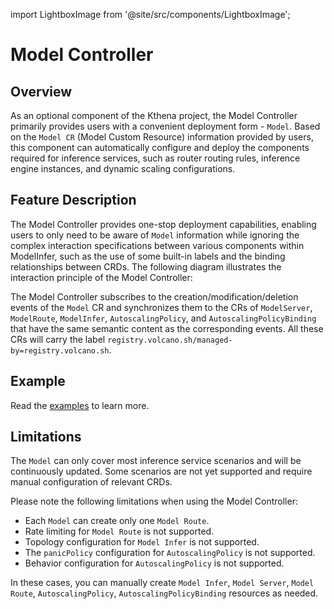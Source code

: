 import LightboxImage from '@site/src/components/LightboxImage';

# Model Controller

## Overview

As an optional component of the Kthena project, the Model Controller primarily provides users with a convenient deployment form - `Model`. Based on the `Model CR` (Model Custom Resource) information provided by users, this component can automatically configure and deploy the components required for inference services, such as router routing rules, inference engine instances, and dynamic scaling configurations.

## Feature Description

The Model Controller provides one-stop deployment capabilities, enabling users to only need to be aware of `Model` information while ignoring the complex interaction specifications between various components within ModelInfer, such as the use of some built-in labels and the binding relationships between CRDs. The following diagram illustrates the interaction principle of the Model Controller:

<LightboxImage src="/img/diagrams/architecture/model-controller-architecture.svg" alt="Architecture Overview"></LightboxImage>

The Model Controller subscribes to the creation/modification/deletion events of the `Model` CR and synchronizes them to the CRs of `ModelServer`, `ModelRoute`, `ModelInfer`, `AutoscalingPolicy`, and `AutoscalingPolicyBinding` that have the same semantic content as the corresponding events. All these CRs will carry the label `registry.volcano.sh/managed-by=registry.volcano.sh`.

## Example

Read the [examples](https://github.com/volcano-sh/kthena/blob/main/examples/model/) to learn more.

## Limitations

The `Model` can only cover most inference service scenarios and will be continuously updated. Some scenarios are not yet supported and require manual configuration of relevant CRDs. 

Please note the following limitations when using the Model Controller:
- Each `Model` can create only one `Model Route`.
- Rate limiting for `Model Route` is not supported.
- Topology configuration for `Model Infer` is not supported.
- The `panicPolicy` configuration for `AutoscalingPolicy` is not supported.
- Behavior configuration for `AutoscalingPolicy` is not supported.

In these cases, you can manually create `Model Infer`, `Model Server`, `Model Route`, `AutoscalingPolicy`, `AutoscalingPolicyBinding` resources as needed.